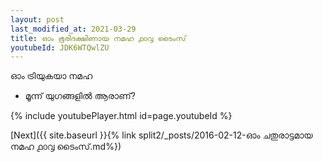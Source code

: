 ```yaml
---
layout: post
last_modified_at: 2021-03-29
title: ഓം ഭൂരിദക്ഷിണായ നമഹ ൧൦൮ ടൈംസ്
youtubeId: JDK6WTQwlZU
---
```

 
 
 ഓം ട്രിയുകയാ നമഹ 
 
 -  മൂന്ന് യുഗങ്ങളിൽ ആരാണ്? 
 
  
 
  
 
 
 
 
 
 


{% include youtubePlayer.html id=page.youtubeId %}
 
[Next]({{ site.baseurl }}{% link  split2/_posts/2016-02-12-ഓം ചതുരാട്ടമായ നമഹ ൧൦൮ ടൈംസ്.md%})
 
